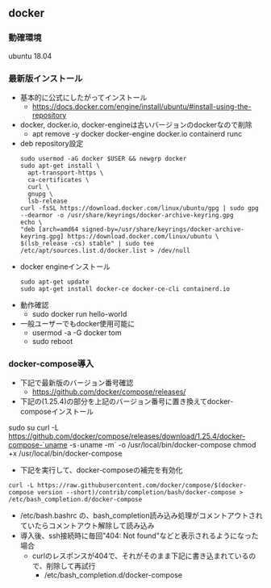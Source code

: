 ## docker

### 動確環境

ubuntu 18.04

### 最新版インストール

* 基本的に公式にしたがってインストール
  * https://docs.docker.com/engine/install/ubuntu/#install-using-the-repository
* docker, docker.io, docker-engineは古いバージョンのdockerなので削除
  * apt remove -y docker docker-engine docker.io containerd runc
* deb repository設定
  ```
  sudo usermod -aG docker $USER && newgrp docker
  sudo apt-get install \
    apt-transport-https \
    ca-certificates \
    curl \
    gnupg \
    lsb-release
  curl -fsSL https://download.docker.com/linux/ubuntu/gpg | sudo gpg --dearmor -o /usr/share/keyrings/docker-archive-keyring.gpg
  echo \
  "deb [arch=amd64 signed-by=/usr/share/keyrings/docker-archive-keyring.gpg] https://download.docker.com/linux/ubuntu \
  $(lsb_release -cs) stable" | sudo tee /etc/apt/sources.list.d/docker.list > /dev/null
  ```
* docker engineインストール
  ```
  sudo apt-get update
  sudo apt-get install docker-ce docker-ce-cli containerd.io
  ```
* 動作確認
  * sudo docker run hello-world
* 一般ユーザーでもdocker使用可能に
  * usermod -a -G docker tom
  * sudo reboot

### docker-compose導入

* 下記で最新版のバージョン番号確認
  * https://github.com/docker/compose/releases/
* 下記の(1.25.4)の部分を上記のバージョン番号に置き換えてdocker-composeインストール

sudo su
curl -L https://github.com/docker/compose/releases/download/1.25.4/docker-compose-`uname -s`-`uname -m` -o /usr/local/bin/docker-compose
chmod +x /usr/local/bin/docker-compose

* 下記を実行して、docker-composeの補完を有効化

```
curl -L https://raw.githubusercontent.com/docker/compose/$(docker-compose version --short)/contrib/completion/bash/docker-compose > /etc/bash_completion.d/docker-compose
```

* /etc/bash.bashrc の、bash_completion読み込み処理がコメントアウトされていたらコメントアウト解除して読み込み
* 導入後、ssh接続時に毎回"404: Not found"などと表示されるようになった場合
  * curlのレスポンスが404で、それがそのまま下記に書き込まれているので、削除して再試行
    * /etc/bash_completion.d/docker-compose